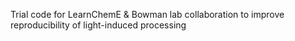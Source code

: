 Trial code for LearnChemE & Bowman lab collaboration to improve reproducibility of light-induced processing

<!--
**AOsterbaan/AOsterbaan** is a ✨ _special_ ✨ repository because its `README.md` (this file) appears on your GitHub profile.
-->
